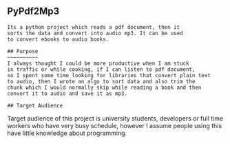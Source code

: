 ## PyPdf2Mp3
~~~~~~~~~~~~
Its a python project which reads a pdf document, then it
sorts the data and convert into audio mp3. It can be used
to convert ebooks to audio books.

## Purpose
~~~~~~~~~~
I always thought I could be more productive when I am stuck
in traffic or while cooking, if I can listen to pdf document,
so I spent some time looking for libraries that convert plain text
to audio, then I wrote an algo to sort data and also trim the
chunk which I would normally skip while reading a book and then
convert it to audio and save it as mp3.

## Target Audience
~~~~~~~~~~~~~~~~~~
Target audience of this project is university students, developers or 
full time workers who have very busy schedule, however I assume
people using this have little knowledge about programming.

